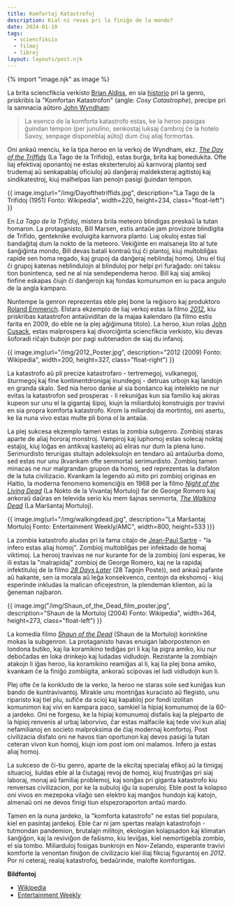 ```yaml
---
title: Komfortaj Katastrofoj
description: Kial ni revas pri la finiĝo de la mondo?
date: 2024-01-10
tags:
  - sciencfikcio
  - filmoj
  - libroj
layout: layouts/post.njk
---
```

{% import "image.njk" as image %}

La brita sciencfikcia verkisto [Brian Aldiss](https://eo.wikipedia.org/wiki/Brian_W._Aldiss), en sia [historio](https://archive.org/details/billionyearspree0000aldi) pri la genro, priskribis la "Komfortan Katastrofon" (angle: _Cosy Catastrophe_), precipe pri la samnacia aŭtoro [John Wyndham](https://en.wikipedia.org/wiki/John_Wyndham):

> La esenco de la komforta katastrofo estas, ke la heroo pasigas ĝuindan tempon (per junulino, senkostaj luksaj ĉambroj ĉe la hotelo Savoy, senpage disponeblaj aŭtoj) dum ĉiuj aliaj formortas.

Oni ankaŭ menciu, ke la tipa heroo en la verkoj de Wyndham, ekz. _[The Day of the Triffids](https://en.wikipedia.org/wiki/The_Day_of_the_Triffids)_ (La Tago de la Trifidoj), estas burĝa, brita kaj bonedukita. Ofte liaj efektivaj oponantoj ne estas eksterteruloj aŭ karnvoraj plantoj sed trudemaj aŭ senkapablaj oficiuloj aŭ danĝeraj maldeksteraj agitistoj kaj sindikatestroj, kiuj malhelpas lian penojn pasigi ĝuindan tempon.

  {{ image.img(url="/img/Dayofthetriffids.jpg", description="La Tago de la Trifidoj (1951) Fonto: Wikipedia", width=220, height=234, class="float-left") }}

En _La Tago de la Trifidoj_, mistera brila meteoro blindigas preskaŭ la tutan homaron. La protaganisto, Bill Marsen, estis antaŭe jam provizore blindigita de Trifido, genteknike evoluigita karnvora planto. Liaj okuloj estas tial bandaĝitaj dum la nokto de la meteoro. Vekiĝinte en malsaneja lito al tute ŝanĝiĝinta mondo, Bill devas batali kontraŭ tiuj ĉi plantoj, kiuj multobliĝas rapide sen homa regado, kaj grupoj da danĝeraj neblindaj homoj. Unu el tiuj ĉi grupoj katenas neblindulojn al blinduloj por helpi pri furaĝado: oni taksu tion bonintenca, sed ne al nia sendependema heroo. Bill kaj siaj amikoj finfine eskapas ĉiujn ĉi danĝerojn kaj fondas komunumon en iu paca angulo de la angla kamparo.

Nuntempe la genron reprezentas eble plej bone la reĝisoro kaj produktoro [Roland Emmerich](https://eo.wikipedia.org/wiki/Roland_Emmerich). Elstara ekzemplo de liaj verkoj estas la filmo _[2012](https://en.wikipedia.org/wiki/2012(film))_, kiu priskribas katastrofon antaŭviditan de la majaa kalendaro (la filmo estis farita en 2009, do eble ne la plej aĝiĝimuna titolo). La heroo, kiun rolas [John Cusack](https://eo.wikipedia.org/wiki/John_Cusack), estas malprospera kaj divorciĝinta sciencfikcia verkisto, kiu devas ŝoforadi riĉajn bubojn por pagi subtenadon de siaj du infanoj.

{{ image.img(url="/img/2012_Poster.jpg", description="2012 (2009) Fonto: Wikipedia", width=200, height=327, class="float-right") }}

La katastrofo aŭ pli precize katastrofaro - tertremegoj, vulkanegoj, ŝturmegoj kaj fine kontinentdronigaj inundegoj - detruas urbojn kaj landojn en granda skalo. Sed nia heroo danke al sia bonŝanco kaj intelekto ne nur evitas la katastrofon sed prosperas - li rekuniĝas kun sia familio kaj akiras kupeon sur unu el la gigantaj ŝipoj, kiujn la miliarduloj konstruigis por travivi en sia propra komforta katastrofo. Krom la miliardoj da mortintoj, oni asertu, ke lia nuna vivo estas multe pli bona ol la antaŭa.


La plej sukcesa ekzemplo tamen estas la zombia subgenro. Zombioj staras aparte de aliaj hororaj monstroj. Vampiroj kaj luphomoj estas solecaj noktaj estaĵoj, kiuj loĝas en antikvaj kasteloj aŭ eliras nur dum la plena luno. Serimurdisto terurigas stultajn adoleksulojn en tendaro aŭ antaŭurba domo, sed estas nur unu (kvankam ofte senmorta) serimurdisto. Zombioj tamen minacas ne nur malgrandan grupon da homoj, sed reprezentas la disfalon de la tuta civilizacio. Kvankam la legendo aŭ mito pri zombioj originas en Haitio, la moderna fenomeno komenciĝis en 1968 per la filmo _[Night of the Living Dead](https://en.wikipedia.org/wiki/Night_of_the_Living_Dead)_ (La Nokto de la Vivantaj Mortuloj) far de George Romero kaj ankoraŭ daŭras en televida serio kiu mem ŝajnas senmorta, _[The Walking Dead](https://en.wikipedia.org/wiki/The_Walking_Dead_(TV_series))_ (La Marŝantaj Mortuloj).

{{ image.img(url="/img/walkingdead.jpg", description="La Marŝantaj Mortuloj Fonto: Entertainment Weekly/AMC", width=800, height=533 )}}

La zombia katastrofo aludas pri la fama citaĵo de [Jean-Paul Sartre](https://eo.wikipedia.org/wiki/Jean-Paul_Sartre) - "la infero estas aliaj homoj". Zombioj multobliĝas per infektado de homaj viktimoj. La herooj travivas ne nur kurante for de la zombioj (oni esperas, ke ili estas la "malrapidaj" zombioj de George Romero, kaj ne la rapidaj infektituloj de la filmo _[28 Days Later](https://en.wikipedia.org/wiki/28_Days_Later)_ (28 Tagojn Poste)), sed ankaŭ pafante aŭ hakante, sen ia morala aŭ leĝa konsekvenco, centojn da ekshomoj - kiuj esperinde inkludas la malican oficejestron, la plendeman klienton, aŭ la ĝeneman najbaron.


{{ image.img("/img/Shaun_of_the_Dead_film_poster.jpg", description="Shaun de la Mortuloj (2004) Fonto: Wikipedia", width=364, height=273, class="float-left") }}

La komedia filmo _[Shaun of the Dead](https://en.wikipedia.org/wiki/Shaun_of_the_Dead)_ (Shaun de la Mortuloj) korinkline mokas la subgenron. La protaganisto havas enuigan laborpostenon en londona butiko, kaj lia koramikino tediĝas pri li kaj lia pigra amiko, kiu nur deboĉadas en loka drinkejo kaj ludadas vidludojn. Rezistante la zombiajn atakojn li iĝas heroo, lia koramikino reamiĝas al li, kaj lia plej bona amiko, kvankam ĉe la finiĝo zombiigita, ankoraŭ scipovas iel ludi vidludojn kun li.

Plej ofte ĉe la konkludo de la verko, la heroo ne staras sole sed kuniĝas kun bando de kuntravivantoj. Mirakle unu montriĝas kuracisto aŭ flegisto, unu riparisto kaj tiel plu, sufiĉe da scioj kaj kapabloj por fondi izolitan komunimon kaj vivi en kampara paco, samkiel la hipiaj komunumoj de la 60-a jardeko. Oni ne forgesu, ke la hipiaj komunumoj disfalis kaj la plejparto de la hipioj renvenis al urbaj laborvivo, ĉar estas malfacile kaj tede vivi kun aliaj nefamilianoj en societo malproksima de ĉiaj modernaj komfortoj. Post civilizacia disfalo oni ne havos tian oportunon kaj devos pasigi la tutan ceteran vivon kun homoj, kiujn iom post iom oni malamos. Infero ja estas aliaj homoj.

La sukceso de ĉi-tiu genro, aparte de la ekcitaj specialaj efikoj aŭ la timigaj situacioj, ŝuldas eble al la ĉiutagaj revoj de homoj, kiuj frustriĝas pri siaj laboraj, monaj aŭ familiaj problemoj, kaj sonĝas pri giganta katastrofo kiu renversas civilizacion, por ke la subuloj iĝu la superuloj. Eble post la kolapso oni vivos en mezepoka vilaĝo sen elektro kaj manĝos hundojn kaj katojn, almenaŭ oni ne devos finigi tiun elspezoraporton antaŭ mardo.

Tamen en la nuna jardeko, la "komforta katastrofo" ne estas tiel populara, kiel en pasintaj jardekoj. Eble ĉar ni jam spertas realajn katastrofojn - tutmondan pandemion, brutalajn militojn, ekologian kolapsadon kaj klimatan ŝanĝiĝon, kaj la reviviĝon de faŝismo, kiu leviĝas, kiel nemortigebla zombio, el sia tombo. Miliarduloj fosigas bunkrojn en Nov-Zelando, esperante travivi komforte la venontan finiĝon de civilizacio kiel iliaj fikciaj figurantoj en _2012_. Por ni ceteraj, realaj katastrofoj, bedaŭrinde, malofte komfortigas.

**Bildfontoj**

* [Wikipedia](https://wikipedia.org)
* [Entertainment Weekly](https://ew.com/)
